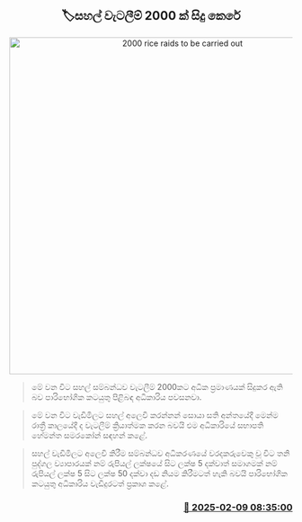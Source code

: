 <p align='center'><b><h2 align='center' title='2000 rice raids to be carried out'>🏷සහල් වැටලීම් 2000 ක් සිදු කෙරේ</h2></b></p>
<p align='center'><img src='https://helakuru.sgp1.cdn.digitaloceanspaces.com/esana/images/lib/ricenew[1].jpg' width='600' alt='2000 rice raids to be carried out'></p>

> මේ වන විට සහල් සම්බන්ධව වැටලීම් 2000කට අධික ප්‍රමාණයක් සිදුකර ඇති බව පාරිභෝගික කටයුතු පිළිබඳ අධිකාරිය පවසනවා.

> මේ වන විට වැඩිමිලට සහල් අලෙවි කරන්නන් සොයා සති අන්තයේදී මෙන්ම රාත්‍රී කාලයේදී ද වැටලීම් ක්‍රියාත්මක කරන බවයි එම අධිකාරියේ සභාපති හේමන්ත සමරකෝන් සඳහන් කළේ.

> සහල් වැඩිමිලට අලෙවි කිරීම සම්බන්ධව අධිකරණයේ වරදකරුවෙකු වූ විට තනි පුද්ගල ව්‍යාපාරයක් නම් රුපියල් ලක්ෂයේ සිට ලක්ෂ 5 දක්වාත් සමාගමක් නම් රුපියල් ලක්ෂ 5 සිට ලක්ෂ 50 දක්වා දඩ නියම කිරීමටත් හැකි බවයි පාරිභෝගික කටයුතු අධිකාරිය වැඩිදුරටත් ප්‍රකාශ කළේ. 



<h3 align='right'><a href='https://www.helakuru.lk/esana/p/107305/'>📅 2025-02-09 08:35:00</a></h3>
